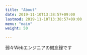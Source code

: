 ```yaml
---
title: "About"
date: 2019-11-10T13:38:57+09:00
lastmod: 2019-11-10T13:38:57+09:00
menu: "main"
weight: 50

---
```


弱々Webエンジニアの備忘録です
